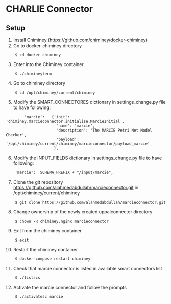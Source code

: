 CHARLIE Connector
=================

Setup
-----
1. Install Chiminey (https://github.com/chiminey/docker-chiminey)
2. Go to docker-chiminey directory
```
	$ cd docker-chiminey
```
3. Enter into the Chiminey container
```
	$ ./chimineyterm
```
4. Go to chiminey directory
```
	$ cd /opt/chiminey/current/chiminey
```
5. Modify the SMART_CONNECTORES dictionary in settings_change.py file to have following:
```
        'marcie':   {'init': 'chiminey.marcieconnector.initialise.MarcieInitial',
                      'name': 'marcie',
                      'description': 'The MARCIE Petri Net Model Checker',
                      'payload': '/opt/chiminey/current/chiminey/marcieconnector/payload_marcie'
                     },
```
6. Modify the INPUT_FIELDS dictionary in settings_change.py file to have following:
```
	'marcie':  SCHEMA_PREFIX + "/input/marcie",
```
7. Clone the git repository https://github.com/alahmedabdullah/marcieconnector.git in /opt/chiminey/current/chiminey
```
	$ git clone https://github.com/alahmedabdullah/marcieconnector.git
```
8. Change ownership of the newly created uppalconnector directory
```
	$ chown -R chiminey.nginx marcieconnector
```
9. Exit from the chiminey container
```
	$ exit
```
10. Restart the chiminey container
```
	$ docker-compose restart chiminey
```
11. Check that marcie connector is listed in available smart connectors list
```
	$ ./listscs
```
12. Activate the marcie connector and follow the prompts
```
	$ ./activatesc marcie
```
